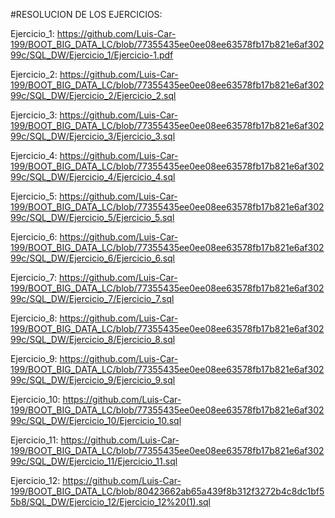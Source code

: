 
#RESOLUCION DE LOS EJERCICIOS:

Ejercicio_1: https://github.com/Luis-Car-199/BOOT_BIG_DATA_LC/blob/77355435ee0ee08ee63578fb17b821e6af30299c/SQL_DW/Ejercicio_1/Ejercicio-1.pdf

Ejercicio_2: https://github.com/Luis-Car-199/BOOT_BIG_DATA_LC/blob/77355435ee0ee08ee63578fb17b821e6af30299c/SQL_DW/Ejercicio_2/Ejercicio_2.sql

Ejercicio_3: https://github.com/Luis-Car-199/BOOT_BIG_DATA_LC/blob/77355435ee0ee08ee63578fb17b821e6af30299c/SQL_DW/Ejercicio_3/Ejercicio_3.sql

Ejercicio_4: https://github.com/Luis-Car-199/BOOT_BIG_DATA_LC/blob/77355435ee0ee08ee63578fb17b821e6af30299c/SQL_DW/Ejercicio_4/Ejercicio_4.sql

Ejercicio_5: https://github.com/Luis-Car-199/BOOT_BIG_DATA_LC/blob/77355435ee0ee08ee63578fb17b821e6af30299c/SQL_DW/Ejercicio_5/Ejercicio_5.sql

Ejercicio_6: https://github.com/Luis-Car-199/BOOT_BIG_DATA_LC/blob/77355435ee0ee08ee63578fb17b821e6af30299c/SQL_DW/Ejercicio_6/Ejercicio_6.sql

Ejercicio_7: https://github.com/Luis-Car-199/BOOT_BIG_DATA_LC/blob/77355435ee0ee08ee63578fb17b821e6af30299c/SQL_DW/Ejercicio_7/Ejercicio_7.sql

Ejercicio_8: https://github.com/Luis-Car-199/BOOT_BIG_DATA_LC/blob/77355435ee0ee08ee63578fb17b821e6af30299c/SQL_DW/Ejercicio_8/Ejercicio_8.sql

Ejercicio_9: https://github.com/Luis-Car-199/BOOT_BIG_DATA_LC/blob/77355435ee0ee08ee63578fb17b821e6af30299c/SQL_DW/Ejercicio_9/Ejercicio_9.sql

Ejercicio_10: https://github.com/Luis-Car-199/BOOT_BIG_DATA_LC/blob/77355435ee0ee08ee63578fb17b821e6af30299c/SQL_DW/Ejercicio_10/Ejercicio_10.sql

Ejercicio_11: https://github.com/Luis-Car-199/BOOT_BIG_DATA_LC/blob/77355435ee0ee08ee63578fb17b821e6af30299c/SQL_DW/Ejercicio_11/Ejercicio_11.sql

Ejercicio_12: https://github.com/Luis-Car-199/BOOT_BIG_DATA_LC/blob/80423662ab65a439f8b312f3272b4c8dc1bf55b8/SQL_DW/Ejercicio_12/Ejercicio_12%20(1).sql
